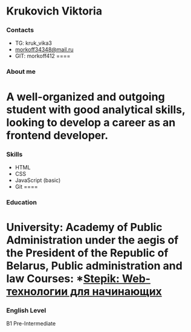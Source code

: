 # Krukovich Viktoria
### Contacts
* TG: kruk_vika3
* morkoff34348@mail.ru
* GIT: morkoff412
====
### About me
A well-organized and outgoing student with good analytical skills, looking to develop a career as an frontend developer.
====
### Skills
* HTML
* CSS
* JavaScript (basic)
* Git
====
### Education
**University:** Academy of Public Administration under the aegis of the President of the Republic of Belarus, Public administration and law
**Courses:** 
    *[Stepik: Web-технологии для начинающих](https://stepik.org/cert/1780692)
====
### English Level
B1 Pre-Intermediate